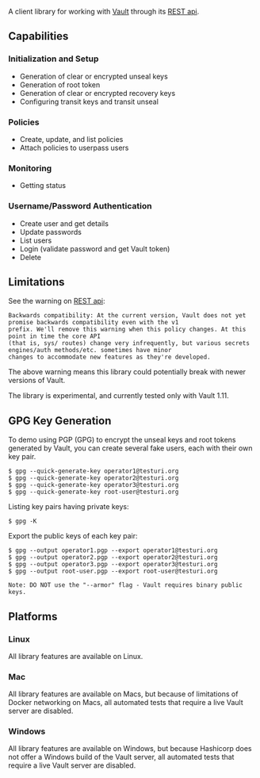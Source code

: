
A client library for working with [Vault](https://www.vaultproject.io/) through its 
[REST api](https://www.vaultproject.io/api-docs).

## Capabilities

### Initialization and Setup

* Generation of clear or encrypted unseal keys
* Generation of root token 
* Generation of clear or encrypted recovery keys
* Configuring transit keys and transit unseal

### Policies

* Create, update, and list policies
* Attach policies to userpass users

### Monitoring

* Getting status

### Username/Password Authentication

* Create user and get details
* Update passwords
* List users
* Login (validate password and get Vault token)
* Delete

## Limitations

See the warning on [REST api](https://www.vaultproject.io/api-docs):

    Backwards compatibility: At the current version, Vault does not yet promise backwards compatibility even with the v1
    prefix. We'll remove this warning when this policy changes. At this point in time the core API
    (that is, sys/ routes) change very infrequently, but various secrets engines/auth methods/etc. sometimes have minor
    changes to accommodate new features as they're developed.

The above warning means this library could potentially break with newer versions of Vault.

The library is experimental, and currently tested only with Vault 1.11.

## GPG Key Generation

To demo using PGP (GPG) to encrypt the unseal keys and root tokens generated by
Vault, you can create several fake users, each with their own key pair.

    $ gpg --quick-generate-key operator1@testuri.org
    $ gpg --quick-generate-key operator2@testuri.org
    $ gpg --quick-generate-key operator3@testuri.org
    $ gpg --quick-generate-key root-user@testuri.org

Listing key pairs having private keys:

    $ gpg -K

Export the public keys of each key pair:

    $ gpg --output operator1.pgp --export operator1@testuri.org
    $ gpg --output operator2.pgp --export operator2@testuri.org
    $ gpg --output operator3.pgp --export operator3@testuri.org
    $ gpg --output root-user.pgp --export root-user@testuri.org

    Note: DO NOT use the "--armor" flag - Vault requires binary public keys.


## Platforms

### Linux

All library features are available on Linux.

### Mac

All library features are available on Macs, but because of limitations of Docker networking on Macs,
all automated tests that require a live Vault server are disabled.

### Windows

All library features are available on Windows, but because Hashicorp does not offer a Windows build of the Vault server,
all automated tests that require a live Vault server are disabled.
